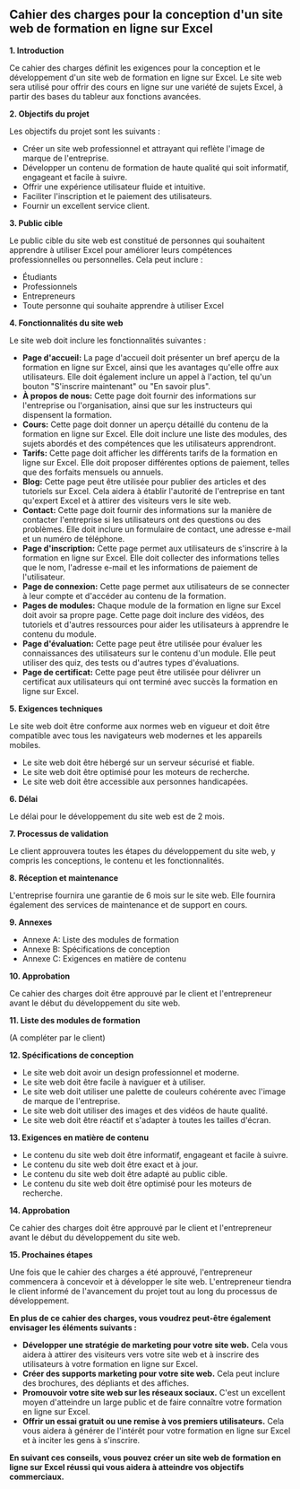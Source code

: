## Cahier des charges pour la conception d'un site web de formation en ligne sur Excel

**1. Introduction**

Ce cahier des charges définit les exigences pour la conception et le développement d'un site web de formation en ligne sur Excel. Le site web sera utilisé pour offrir des cours en ligne sur une variété de sujets Excel, à partir des bases du tableur aux fonctions avancées.

**2. Objectifs du projet**

Les objectifs du projet sont les suivants :

* Créer un site web professionnel et attrayant qui reflète l'image de marque de l'entreprise.
* Développer un contenu de formation de haute qualité qui soit informatif, engageant et facile à suivre.
* Offrir une expérience utilisateur fluide et intuitive.
* Faciliter l'inscription et le paiement des utilisateurs.
* Fournir un excellent service client.

**3. Public cible**

Le public cible du site web est constitué de personnes qui souhaitent apprendre à utiliser Excel pour améliorer leurs compétences professionnelles ou personnelles. Cela peut inclure :

* Étudiants
* Professionnels
* Entrepreneurs
* Toute personne qui souhaite apprendre à utiliser Excel

**4. Fonctionnalités du site web**

Le site web doit inclure les fonctionnalités suivantes :

* **Page d'accueil:** La page d'accueil doit présenter un bref aperçu de la formation en ligne sur Excel, ainsi que les avantages qu'elle offre aux utilisateurs. Elle doit également inclure un appel à l'action, tel qu'un bouton "S'inscrire maintenant" ou "En savoir plus".
* **À propos de nous:** Cette page doit fournir des informations sur l'entreprise ou l'organisation, ainsi que sur les instructeurs qui dispensent la formation.
* **Cours:** Cette page doit donner un aperçu détaillé du contenu de la formation en ligne sur Excel. Elle doit inclure une liste des modules, des sujets abordés et des compétences que les utilisateurs apprendront.
* **Tarifs:** Cette page doit afficher les différents tarifs de la formation en ligne sur Excel. Elle doit proposer différentes options de paiement, telles que des forfaits mensuels ou annuels.
* **Blog:** Cette page peut être utilisée pour publier des articles et des tutoriels sur Excel. Cela aidera à établir l'autorité de l'entreprise en tant qu'expert Excel et à attirer des visiteurs vers le site web.
* **Contact:** Cette page doit fournir des informations sur la manière de contacter l'entreprise si les utilisateurs ont des questions ou des problèmes. Elle doit inclure un formulaire de contact, une adresse e-mail et un numéro de téléphone.
* **Page d'inscription:** Cette page permet aux utilisateurs de s'inscrire à la formation en ligne sur Excel. Elle doit collecter des informations telles que le nom, l'adresse e-mail et les informations de paiement de l'utilisateur.
* **Page de connexion:** Cette page permet aux utilisateurs de se connecter à leur compte et d'accéder au contenu de la formation.
* **Pages de modules:** Chaque module de la formation en ligne sur Excel doit avoir sa propre page. Cette page doit inclure des vidéos, des tutoriels et d'autres ressources pour aider les utilisateurs à apprendre le contenu du module.
* **Page d'évaluation:** Cette page peut être utilisée pour évaluer les connaissances des utilisateurs sur le contenu d'un module. Elle peut utiliser des quiz, des tests ou d'autres types d'évaluations.
* **Page de certificat:** Cette page peut être utilisée pour délivrer un certificat aux utilisateurs qui ont terminé avec succès la formation en ligne sur Excel.

**5. Exigences techniques**

Le site web doit être conforme aux normes web en vigueur et doit être compatible avec tous les navigateurs web modernes et les appareils mobiles.

* Le site web doit être hébergé sur un serveur sécurisé et fiable.
* Le site web doit être optimisé pour les moteurs de recherche.
* Le site web doit être accessible aux personnes handicapées.

**6. Délai**

Le délai pour le développement du site web est de 2 mois. 

**7. Processus de validation**

Le client approuvera toutes les étapes du développement du site web, y compris les conceptions, le contenu et les fonctionnalités.

**8. Réception et maintenance**

L'entreprise fournira une garantie de 6 mois sur le site web. Elle fournira également des services de maintenance et de support en cours.

**9. Annexes**

* Annexe A: Liste des modules de formation
* Annexe B: Spécifications de conception
* Annexe C: Exigences en matière de contenu

**10. Approbation**

Ce cahier des charges doit être approuvé par le client et l'entrepreneur avant le début du développement du site web.

**11. Liste des modules de formation**

(A compléter par le client)

**12. Spécifications de conception**

* Le site web doit avoir un design professionnel et moderne.
* Le site web doit être facile à naviguer et à utiliser.
* Le site web doit utiliser une palette de couleurs cohérente avec l'image de marque de l'entreprise.
* Le site web doit utiliser des images et des vidéos de haute qualité.
* Le site web doit être réactif et s'adapter à toutes les tailles d'écran.

**13. Exigences en matière de contenu**

* Le contenu du site web doit être informatif, engageant et facile à suivre.
* Le contenu du site web doit être exact et à jour.
* Le contenu du site web doit être adapté au public cible.
* Le contenu du site web doit être optimisé pour les moteurs de recherche.

**14. Approbation**

Ce cahier des charges doit être approuvé par le client et l'entrepreneur avant le début du développement du site web.

**15. Prochaines étapes**

Une fois que le cahier des charges a été approuvé, l'entrepreneur commencera à concevoir et à développer le site web. L'entrepreneur tiendra le client informé de l'avancement du projet tout au long du processus de développement.

**En plus de ce cahier des charges, vous voudrez peut-être également envisager les éléments suivants :**

* **Développer une stratégie de marketing pour votre site web.** Cela vous aidera à attirer des visiteurs vers votre site web et à inscrire des utilisateurs à votre formation en ligne sur Excel.
* **Créer des supports marketing pour votre site web.** Cela peut inclure des brochures, des dépliants et des affiches.
* **Promouvoir votre site web sur les réseaux sociaux.** C'est un excellent moyen d'atteindre un large public et de faire connaître votre formation en ligne sur Excel.
* **Offrir un essai gratuit ou une remise à vos premiers utilisateurs.** Cela vous aidera à générer de l'intérêt pour votre formation en ligne sur Excel et à inciter les gens à s'inscrire.

**En suivant ces conseils, vous pouvez créer un site web de formation en ligne sur Excel réussi qui vous aidera à atteindre vos objectifs commerciaux.**